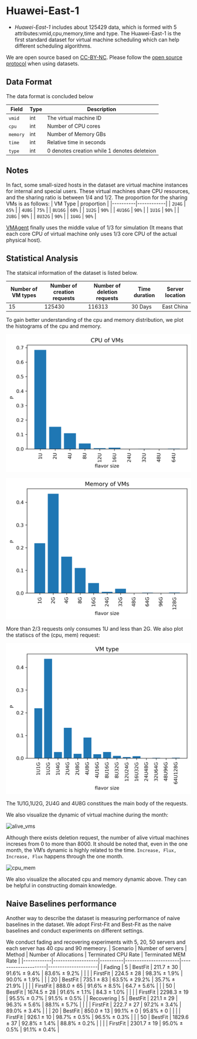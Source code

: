 Huawei-East-1
=======

* *Huawei-East-1* includes about 125429 data, which is formed with 5 attributes:vmid,cpu,memory,time and type. The Huawei-East-1 is the first standard dataset for virtual machine scheduling which can help different scheduling algorithms. 

We are open source based on [CC-BY-NC](https://github.com/huaweicloud/VM-placement-dataset/blob/main/Huawei-East-1/LICENSE). Please follow the [open source protocol](https://github.com/huaweicloud/VM-placement-dataset/blob/main/Huawei-East-1/LICENSE) when using datasets.

Data Format
--------------------

The data format is concluded below 


| Field  | Type | Description                                  |
|--------|------|----------------------------------------------|
| `vmid`   | int  | The virtual machine ID                       |
| `cpu`    | int  | Number of CPU cores                          |
| `memory` | int  | Number of Memory GBs                         |
| `time`   | int  | Relative time in seconds                     |
| `type`   | int  | 0 denotes creation while 1 denotes deleteion |


Notes
--------------------
In fact, some small-sized hosts in the dataset are virtual machine instances for internal and special users. These virtual machines share CPU resources, and the sharing ratio is between 1/4 and 1/2. 
The proportion for the sharing VMs is as follows:
| VM Type  | proportion | 
|----------|------------|
| `2U4G`   | `65%`  | 
| `4U8G`   | `75%`  | 
| `8U16G`  | `60%`  | 
| `1U2G`   | `90%`  | 
| `4U16G`  | `90%`  | 
| `1U1G`   | `90%`  | 
| `2U8G`   | `90%`  | 
| `8U32G`  | `90%`  | 
| `1U4G`   | `90%`  | 

[VMAgent](https://vmagent.readthedocs.io/en/latest/) finally uses the middle value of 1/3 for simulation (It means that each core CPU of virtual machine only uses 1/3 core CPU of the actual physical host). 


Statistical Analysis
--------------------

The statsical information of the dataset is listed below.

| Number of VM types  | Number of creation requests | Number of deletion requests |Time duration|Server location
|--------|------|-------------|------------------|---------------|
| 15   | 125430  | 116313 |30 Days|East China|

To gain better understanding of the cpu and memory distribution, we plot the histograms of the cpu and memory.

![cpu](images/cpu.png)

![mem](images/mem.png)

More than 2/3 requests only consumes 1U and less than 2G. We also plot the statiscs of the (cpu, mem) request:

![vm_type](images/vm_type.png)

The 1U1G,1U2G, 2U4G and 4U8G constitues the main body of the requests.

We also visualize the dynamic of virtual machine during the month:

![alive_vms](images/alive_vms.png)


Although there exists deletion request, the number of alive virtual machines increses from 0 to more than 8000. It
should be noted that, even in the one month, the VM’s dynamic is highly related to the time.
``Increase, Flux, Increase, Flux`` happens through the one month.

![cpu_mem](images/cpu_mem.png)


We also visualize the allocated cpu and memory dynamic above. They can be helpful in constructing domain knowledge.

Naive Baselines performance
---------------------------

Another way to describe the dataset is measuring performance of naive baselines in the dataset. We adopt First-Fit and
Best-Fit as the naive baselines and conduct experiments on different settings.

We conduct fading and recovering experiments with 5, 20, 50 servers and each server has 40 cpu and 90 memeory.
| Scenario   | Number of servers | Method   | Number of Allocations | Terminated CPU Rate | Terminated MEM Rate |
|------------|-------------------|----------|-----------------------|---------------------|---------------------|
| Fading     | 5                 | BestFit  | 211.7 ± 30            | 91.6% ± 9.4%        | 83.6% ± 9.2%        |
|            |                   | FirstFit | 224.5 ± 28            | 98.3% ± 1.9%        | 90.0% ± 1.9%        |
|            | 20                | BestFit  | 735.1 ± 83            | 63.5% ± 29.2%       | 35.7% ± 21.9%       |
|            |                   | FirstFit | 888.0 ± 65            | 91.6% ± 8.5%        | 64.7 ± 5.6%         |
|            | 50                | BestFit  | 1674.5 ± 28           | 91.6% ± 1.1%        | 84.3 ± 1.0%         |
|            |                   | FirstFit | 2298.3 ± 19           | 95.5% ± 0.7%        | 91.5% ± 0.5%        |
| Recovering | 5                 | BestFit  | 221.1 ± 29            | 96.3% ± 5.6%        | 88.1% ± 5.7%        |
|            |                   | FirstFit | 222.7 ± 27            | 97.2% ± 3.4%        | 89.0% ± 3.4%        |
|            | 20                | BestFit  | 850.0 ± 13            | 99.1% ± 0           | 95.8% ± 0           |
|            |                   | FirstFit | 926.1 ± 10            | 98.7% ± 0.5%        | 96.5% ± 0.3%        |
|            | 50                | BestFit  | 1829.6 ± 37           | 92.8% ± 1.4%        | 88.8% ± 0.2%        |
|            |                   | FirstFit | 2301.7 ± 19           | 95.0% ± 0.5%        | 91.1% ± 0.4%        |